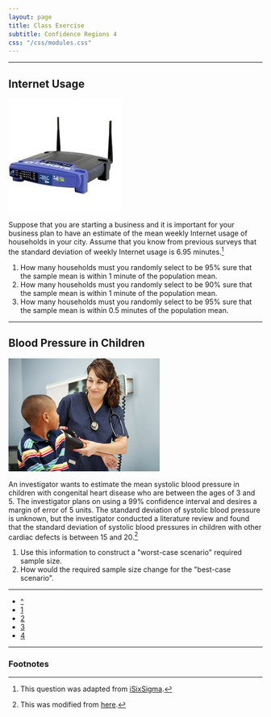 ```yaml
---
layout: page
title: Class Exercise
subtitle: Confidence Regions 4
css: "/css/modules.css"
---
```


----

## Internet Usage
<img src="../zimgs/internet.jpg" alt="Internet" class="img-right">

Suppose that you are starting a business and it is important for your business plan to have an estimate of the mean weekly Internet usage of households in your city.  Assume that you know from previous surveys that the standard deviation of weekly Internet usage is 6.95 minutes.[^1]

1. How many households must you randomly select to be 95% sure that the sample mean is within 1 minute of the population mean.
1. How many households must you randomly select to be 90% sure that the sample mean is within 1 minute of the population mean.
1. How many households must you randomly select to be 95% sure that the sample mean is within 0.5 minutes of the population mean.

----

## Blood Pressure in Children
<img src="../zimgs/bloodpressure2.jpg" alt="Blood Pressure" class="img-right">

An investigator wants to estimate the mean systolic blood pressure in children with congenital heart disease who are between the ages of 3 and 5.  The investigator plans on using a 99% confidence interval and desires a margin of error of 5 units.  The standard deviation of systolic blood pressure is unknown, but the investigator conducted a literature review and found that the standard deviation of systolic blood pressures in children with other cardiac defects is between 15 and 20.[^2]

1. Use this information to construct a "worst-case scenario" required sample size.
1. How would the required sample size change for the "best-case scenario".

----

<div class="text-center">
<ul class="pagination pagination-lg">
  <li><a href="index.html">^</a></li>
  <li><a href="CE1.html">1</a></li>
  <li><a href="CE2.html">2</a></li>
  <li><a href="CE3.html">3</a></li>
  <li class="active"><a href="#">4</a></li>
</ul>
</div>

----

### Footnotes

[^1]: This question was adapted from [iSixSigma](http://www.isixsigma.com/tools-templates/sampling-data/how-determine-sample-size-determining-sample-size/).
[^2]: This was modified from [here](http://sphweb.bumc.bu.edu/otlt/MPH-Modules/BS/BS704_Power/BS704_Power3.html).
